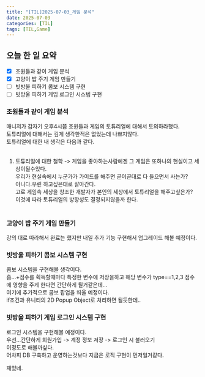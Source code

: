 ```yaml
---
title: "[TIL]2025-07-03_게임 분석"
date: 2025-07-03
categories: [TIL]
tags: [TIL,Game]
---
```


## 오늘 한 일 요약

-[X] 조원들과 같이 게임 분석  
-[X] 고양이 밥 주기 게임 만들기  
-[ ] 빗방울 피하기 콤보 시스템 구현  
-[ ] 빗방울 피하기 게임 로그인 시스템 구현  
  
### 조원들과 같이 게임 분석
  
매니저가 갑자기 오후4시쯤 조원들과 게임의 토튜리얼에 대해서 토의하라했다.  
토튜리얼에 대해서는 깊게 생각한적은 없었는데 나쁘지않다.  
토튜리얼에 대한 내 생각은 다음과 같다.  
<br>
1. 토튜리얼에 대한 철학
-> 게임을 좋아하는사람에겐 그 게임은 또하나의 현실이고 세상이될수있다.  
   우리가 현실속에서 누군가가 가이드를 해주면 곧이곧대로 다 들으면서 사는가?  
   아니다.우린 하고싶은대로 살아간다.
   <br>
   고로 게임속 세상을 창조한 개발자가 본인의 세상에서 토튜리얼을 해주고싶은가?  
   이것에 따라 토튜리얼의 방향성도 결정되지않을까 한다.   
   <br>

### 고양이 밥 주기 게임 만들기

강의 대로 따라해서 완료는 했지만 내일 추가 기능 구현해서 업그레이드 해볼 예정이다.  

### 빗방울 피하기 콤보 시스템 구현

콤보 시스템을 구현해볼 생각이다.  
흠...+점수를 획득할때마다 특정한 변수에 저장을하고 
해당 변수가 type==1,2,3 점수에 영향을 주게 한다면 간단하게 될거같은데...  
여기에 추가적으로 콤보 팝업을 띄울 예정이다.  
if조건과 유니티의 2D Popup Object로 처리하면 될듯한데..  

### 빗방울 피하기 게임 로그인 시스템 구현

로그인 시스템을 구현해볼 예정이다.  
우선...간단하게 회원가입 -> 계정 정보 저장 -> 로그인 시 불러오기  
이정도로 해볼까싶다.  
어차피 DB 구축하고 운영하는것보다 지금은 로직 구현이 먼저일거같다.  

재밌네.
